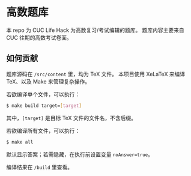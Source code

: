 # 高数题库

本 repo 为 CUC Life Hack 为高数复习/考试编辑的题库。
题库内容主要来自 CUC 往期的高数考试卷面。

## 如何贡献

题库源码在 `/src/content` 里，均为 TeX 文件。
本项目使用 XeLaTeX 来编译 TeX、以及 Make 来管理复杂操作。

若欲编译单个文件，可以执行：
```bash
$ make build target=[target]
```
其中，`[target]` 是目标 TeX 文件的文件名，不含后缀。

若欲编译所有文件，可以执行：
```bash
$ make all
```

默认显示答案；若需隐藏，在执行前设置变量 `noAnswer=true`。

编译结果在 `/build` 里查看。